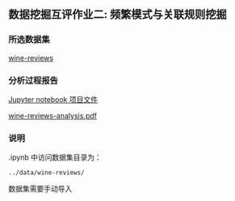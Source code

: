 ## 数据挖掘互评作业二: 频繁模式与关联规则挖掘 


### 所选数据集

[wine-reviews](https://www.kaggle.com/zynicide/wine-reviews)


### 分析过程报告

[Jupyter notebook 项目文件](https://github.com/Reyna-Jin/DataMining/blob/main/assignment2/wine-reviews-analysis.ipynb)

[wine-reviews-analysis.pdf](https://github.com/Reyna-Jin/DataMining/blob/main/assignment2/wine-reviews-analysis.pdf)


### 说明

.ipynb 中访问数据集目录为：

    ../data/wine-reviews/

数据集需要手动导入

